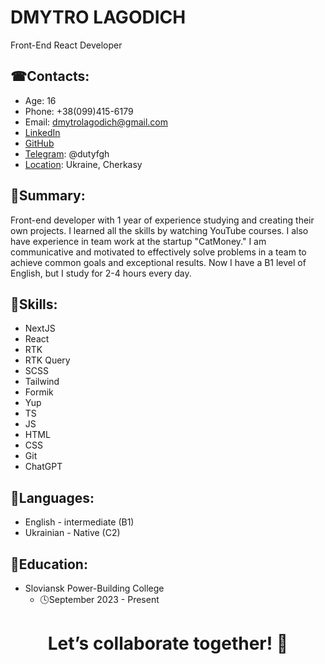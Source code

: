 # DMYTRO LAGODICH
Front-End React Developer

## ☎Contacts:
- Age: 16
- Phone: +38(099)415-6179
- Email: dmytrolagodich@gmail.com
- [LinkedIn](https://www.linkedin.com/in/dmytro-lagodich)
- [GitHub](https://github.com/duttyfgh)
- [Telegram](https://t.me/dutyfgh): @dutyfgh
- [Location](https://www.google.com/maps/@49.4269403,32.0309084,12z?entry=ttu): Ukraine, Cherkasy

## 📜Summary:
Front-end developer with 1 year of experience studying and creating their own projects. I learned all the skills by watching YouTube courses. I also have experience in team work at the startup "CatMoney." I am communicative and motivated to effectively solve problems in a team to achieve common goals and exceptional results. Now I have a B1 level of English, but I study for 2-4 hours every day.

## 🦾Skills:
- NextJS
- React
- RTK
- RTK Query
- SCSS
- Tailwind
- Formik
- Yup
- TS
- JS
- HTML
- CSS
- Git
- ChatGPT

## 👅Languages:
- English - intermediate (B1)
- Ukrainian - Native (C2)

## 🧠Education:
- Sloviansk Power-Building College
  - 🕓September 2023 - Present

<div align='center'>
<h1>Let’s collaborate together! 🤝
</div>
